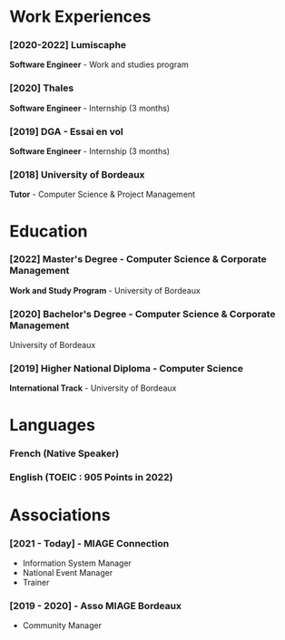# Work Experiences

### [2020-2022] Lumiscaphe
**Software Engineer** - Work and studies program

### [2020] Thales
**Software Engineer** - Internship (3 months)

### [2019] DGA - Essai en vol
**Software Engineer** - Internship (3 months)

### [2018] University of Bordeaux
**Tutor** - Computer Science & Project Management

# Education

### [2022] Master's Degree - Computer Science & Corporate Management
**Work and Study Program** - University of Bordeaux

### [2020] Bachelor's Degree - Computer Science & Corporate Management
University of Bordeaux

### [2019] Higher National Diploma - Computer Science
**International Track** - University of Bordeaux

# Languages
### French (Native Speaker)
### English (TOEIC : 905 Points in 2022)

# Associations

### [2021 - Today] - MIAGE Connection
* Information System Manager
* National Event Manager
* Trainer

### [2019 - 2020] - Asso MIAGE Bordeaux
* Community Manager